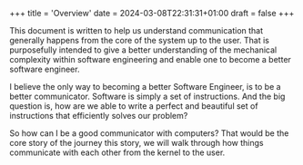 +++
title = 'Overview'
date = 2024-03-08T22:31:31+01:00
draft = false
+++

This document is written to help us understand communication that generally happens from the core of the system up to the user. That is purposefully intended to give a better understanding of the mechanical complexity within software engineering and enable one to become a better software engineer.

I believe the only way to becoming a better Software Engineer, is to be a better communicator. Software is simply a set of instructions. And the big question is, how are we able to write a perfect and beautiful set of instructions that efficiently solves our problem? 

So how can I be a good communicator with computers? That would be the core story of the journey this story, we will walk through how things communicate with each other from the kernel to the user.
